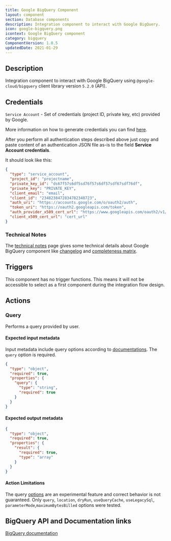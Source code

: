 ```yaml
---
title: Google BigQuery Component
layout: component
section: Database components
description: Integration component to interact with Google BigQuery.
icon: google-bigquery.png
icontext: Google BigQuery component
category: bigquery
ComponentVersion: 1.0.5
updatedDate: 2021-01-29
---
```


## Description

Integration component to interact with Google BigQuery using
`@google-cloud/bigquery` client library version `5.2.0` (API).

## Credentials

`Service Account` - Set of credentials (project ID, private key, etc) provided by Google.

More information on how to generate credentials you can find [here](https://cloud.google.com/bigquery/docs/quickstarts/quickstart-client-libraries).

After you perform all authentication steps described above just copy and paste
content of an authentication JSON file as-is to the field **Service Account credentials**.

It should look like this:

```json
{
  "type": "service_account",
  "project_id": "projectname",
  "private_key_id": "ds67f57s6df5sd76f57s6df57sdf67sdf76df",
  "private_key": "PRIVATE_KEY",
  "client_email": "email",
  "client_id": "2348238472834782348723",
  "auth_uri": "https://accounts.google.com/o/oauth2/auth",
  "token_uri": "https://oauth2.googleapis.com/token",
  "auth_provider_x509_cert_url": "https://www.googleapis.com/oauth2/v1/certs",
  "client_x509_cert_url": "cert_url"
}

```

### Technical Notes

The [technical notes](technical-notes) page gives some technical details about Google BigQuery component like [changelog](/components/google-bigquery/technical-notes#changelog) and [completeness matrix](/components/google-bigquery/technical-notes#completeness-matrix).

## Triggers

This component has no trigger functions. This means it will not be accessible to
select as a first component during the integration flow design.

## Actions

### Query

Performs a query provided by user.

#### Expected input metadata

Input metadata include query options according to [documentations](https://cloud.google.com/bigquery/docs/reference/rest/v2/jobs/query#queryrequest).
The `query` option is required.

```json
{
  "type": "object",
  "required": true,
  "properties": {
    "query": {
      "type": "string",
      "required": true
    }
  }
}
```

#### Expected output metadata

```json
{
  "type": "object",
  "required": true,
  "properties": {
    "result": {
      "required": true,
      "type": "array"
    }
  }
}
```

#### Action Limitations

The query [options](https://cloud.google.com/bigquery/docs/reference/rest/v2/jobs/query#queryrequest) are an experimental feature and correct behavior is not guaranteed. Only `query`, `location`, `dryRun`, `useQueryCache`, `useLegacySql`, `parameterMode`,`maximumBytesBilled` options were tested.

## BigQuery API and Documentation links

[BigQuery documentation](https://cloud.google.com/bigquery/docs)
